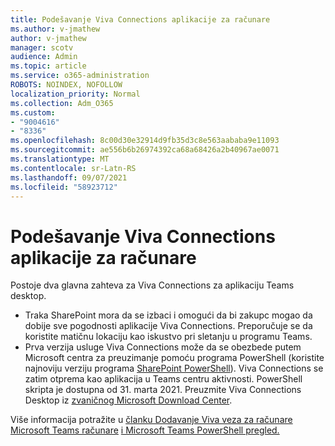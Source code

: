 ```yaml
---
title: Podešavanje Viva Connections aplikacije za računare
ms.author: v-jmathew
author: v-jmathew
manager: scotv
audience: Admin
ms.topic: article
ms.service: o365-administration
ROBOTS: NOINDEX, NOFOLLOW
localization_priority: Normal
ms.collection: Adm_O365
ms.custom:
- "9004616"
- "8336"
ms.openlocfilehash: 8c00d30e32914d9fb35d3c8e563aababa9e11093
ms.sourcegitcommit: ae556b6b26974392ca68a68426a2b40967ae0071
ms.translationtype: MT
ms.contentlocale: sr-Latn-RS
ms.lasthandoff: 09/07/2021
ms.locfileid: "58923712"
---
```

# <a name="set-up-the-viva-connections-desktop-app"></a>Podešavanje Viva Connections aplikacije za računare

Postoje dva glavna zahteva za Viva Connections za aplikaciju Teams desktop. 

- Traka SharePoint mora da se izbaci i omogući da bi zakupc mogao da dobije sve pogodnosti aplikacije Viva Connections. Preporučuje se da koristite matičnu lokaciju kao iskustvo pri sletanju u programu Teams. 
- Prva verzija usluge Viva Connections može da se obezbede putem Microsoft centra za preuzimanje pomoću programa PowerShell (koristite najnoviju verziju programa [SharePoint PowerShell](https://docs.microsoft.com/powershell/sharepoint/sharepoint-online/introduction-sharepoint-online-management-shell?view=sharepoint-ps)). Viva Connections se zatim otprema kao aplikacija u Teams centru aktivnosti. PowerShell skripta je dostupna od 31. marta 2021. Preuzmite Viva Connections Desktop iz [zvaničnog Microsoft Download Center](https://www.microsoft.com/download/confirmation.aspx?id=102888). 

Više informacija potražite u [članku Dodavanje Viva veza za računare Microsoft Teams računare](https://docs.microsoft.com/SharePoint/viva-connections) [i Microsoft Teams PowerShell pregled.](https://docs.microsoft.com/microsoftteams/teams-powershell-overview)